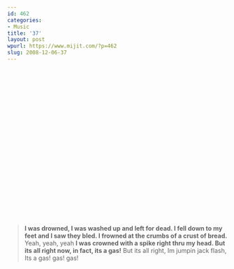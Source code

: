 ```yaml
---
id: 462
categories:
- Music
title: '37'
layout: post
wpurl: https://www.mijit.com/?p=462
slug: 2008-12-06-37
---
```

<object width="425" height="344"><param name="movie" value="https://www.youtube.com/v/lfcisnVHtA0&hl=en&fs=1"></param><param name="allowFullScreen" value="true"></param><param name="allowscriptaccess" value="always"></param><embed src="https://www.youtube.com/v/lfcisnVHtA0&hl=en&fs=1" type="application/x-shockwave-flash" allowscriptaccess="always" allowfullscreen="true" width="425" height="344"></embed></object>

<blockquote><strong>I was drowned, I was washed up and left for dead.
I fell down to my feet and I saw they bled.
I frowned at the crumbs of a crust of bread.</strong>
Yeah, yeah, yeah
<strong>I was crowned with a spike right thru my head.
But its all right now, in fact, its a gas!</strong>
But its all right, Im jumpin jack flash,
Its a gas! gas! gas!
</blockquote>


